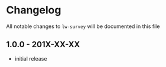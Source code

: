 # Changelog

All notable changes to `lw-survey` will be documented in this file

## 1.0.0 - 201X-XX-XX

- initial release
